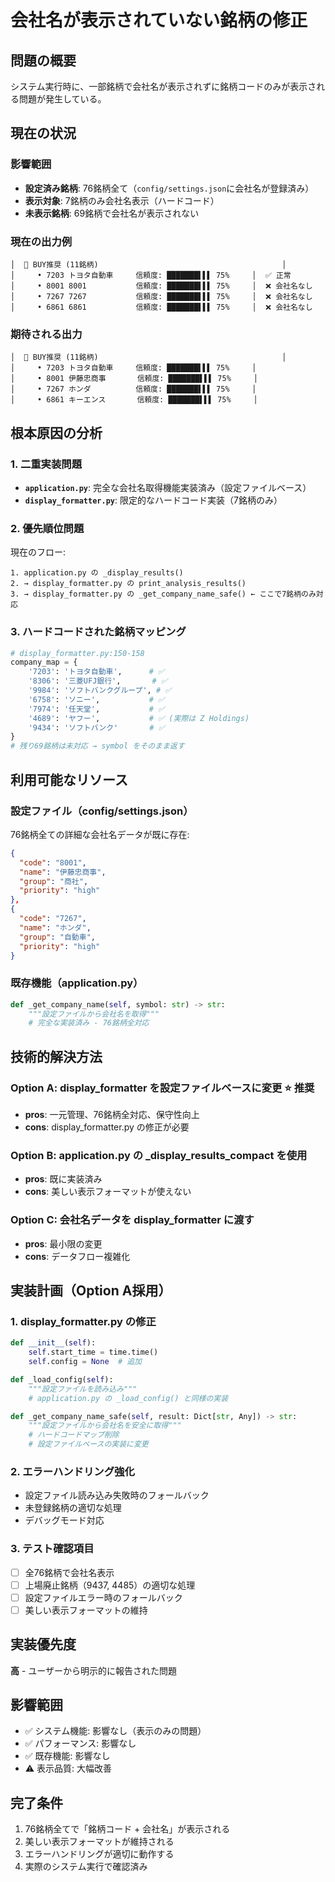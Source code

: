 # 会社名が表示されていない銘柄の修正

## 問題の概要
システム実行時に、一部銘柄で会社名が表示されずに銘柄コードのみが表示される問題が発生している。

## 現在の状況

### 影響範囲
- **設定済み銘柄**: 76銘柄全て（`config/settings.json`に会社名が登録済み）
- **表示対象**: 7銘柄のみ会社名表示（ハードコード）
- **未表示銘柄**: 69銘柄で会社名が表示されない

### 現在の出力例
```
│  🚀 BUY推奨 (11銘柄)                                         │
│     • 7203 トヨタ自動車     信頼度: ███████▌▌▌ 75%     │  ✅ 正常
│     • 8001 8001           信頼度: ███████▌▌▌ 75%     │  ❌ 会社名なし
│     • 7267 7267           信頼度: ███████▌▌▌ 75%     │  ❌ 会社名なし
│     • 6861 6861           信頼度: ███████▌▌▌ 75%     │  ❌ 会社名なし
```

### 期待される出力
```
│  🚀 BUY推奨 (11銘柄)                                         │
│     • 7203 トヨタ自動車     信頼度: ███████▌▌▌ 75%     │
│     • 8001 伊藤忠商事       信頼度: ███████▌▌▌ 75%     │
│     • 7267 ホンダ          信頼度: ███████▌▌▌ 75%     │
│     • 6861 キーエンス       信頼度: ███████▌▌▌ 75%     │
```

## 根本原因の分析

### 1. 二重実装問題
- **`application.py`**: 完全な会社名取得機能実装済み（設定ファイルベース）
- **`display_formatter.py`**: 限定的なハードコード実装（7銘柄のみ）

### 2. 優先順位問題
現在のフロー:
```
1. application.py の _display_results()
2. → display_formatter.py の print_analysis_results()
3. → display_formatter.py の _get_company_name_safe() ← ここで7銘柄のみ対応
```

### 3. ハードコードされた銘柄マッピング
```python
# display_formatter.py:150-158
company_map = {
    '7203': 'トヨタ自動車',      # ✅
    '8306': '三菱UFJ銀行',       # ✅  
    '9984': 'ソフトバンクグループ', # ✅
    '6758': 'ソニー',           # ✅
    '7974': '任天堂',           # ✅
    '4689': 'ヤフー',           # ✅ (実際は Z Holdings)
    '9434': 'ソフトバンク'       # ✅
}
# 残り69銘柄は未対応 → symbol をそのまま返す
```

## 利用可能なリソース

### 設定ファイル（config/settings.json）
76銘柄全ての詳細な会社名データが既に存在:
```json
{
  "code": "8001",
  "name": "伊藤忠商事",
  "group": "商社",
  "priority": "high"
},
{
  "code": "7267",
  "name": "ホンダ",
  "group": "自動車",
  "priority": "high"
}
```

### 既存機能（application.py）
```python
def _get_company_name(self, symbol: str) -> str:
    """設定ファイルから会社名を取得"""
    # 完全な実装済み - 76銘柄全対応
```

## 技術的解決方法

### Option A: display_formatter を設定ファイルベースに変更 ⭐ **推奨**
- **pros**: 一元管理、76銘柄全対応、保守性向上
- **cons**: display_formatter.py の修正が必要

### Option B: application.py の _display_results_compact を使用
- **pros**: 既に実装済み
- **cons**: 美しい表示フォーマットが使えない

### Option C: 会社名データを display_formatter に渡す
- **pros**: 最小限の変更
- **cons**: データフロー複雑化

## 実装計画（Option A採用）

### 1. display_formatter.py の修正
```python
def __init__(self):
    self.start_time = time.time()
    self.config = None  # 追加

def _load_config(self):
    """設定ファイルを読み込み"""
    # application.py の _load_config() と同様の実装

def _get_company_name_safe(self, result: Dict[str, Any]) -> str:
    """設定ファイルから会社名を安全に取得"""
    # ハードコードマップ削除
    # 設定ファイルベースの実装に変更
```

### 2. エラーハンドリング強化
- 設定ファイル読み込み失敗時のフォールバック
- 未登録銘柄の適切な処理
- デバッグモード対応

### 3. テスト確認項目
- [ ] 全76銘柄で会社名表示
- [ ] 上場廃止銘柄（9437, 4485）の適切な処理
- [ ] 設定ファイルエラー時のフォールバック
- [ ] 美しい表示フォーマットの維持

## 実装優先度
**高** - ユーザーから明示的に報告された問題

## 影響範囲
- ✅ システム機能: 影響なし（表示のみの問題）
- ✅ パフォーマンス: 影響なし
- ✅ 既存機能: 影響なし
- ⚠️ 表示品質: 大幅改善

## 完了条件
1. 76銘柄全てで「銘柄コード + 会社名」が表示される
2. 美しい表示フォーマットが維持される  
3. エラーハンドリングが適切に動作する
4. 実際のシステム実行で確認済み